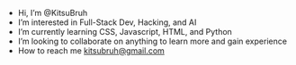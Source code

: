 - Hi, I’m @KitsuBruh
- I’m interested in Full-Stack Dev, Hacking, and AI 
- I’m currently learning CSS, Javascript, HTML, and Python
- I’m looking to collaborate on anything to learn more and gain experience
- How to reach me kitsubruh@gmail.com

<!---
KitsuBruh/KitsuBruh is a ✨ special ✨ repository because its `README.md` (this file) appears on your GitHub profile.
You can click the Preview link to take a look at your changes.
--->
